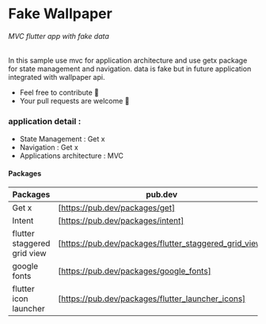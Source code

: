 # Fake Wallpaper
###### _MVC flutter app with fake data_

In this sample use mvc for application architecture and use getx package for state management and navigation. data is fake but in future application integrated with wallpaper api.

- Feel free to contribute 🙏
- Your pull requests are welcome 🥳

### application detail :

- State Management : Get x
- Navigation : Get x
- Applications architecture : MVC

#### Packages
| Packages | pub.dev |
| ------ | ------ |
| Get x | [https://pub.dev/packages/get] |
| Intent | [https://pub.dev/packages/intent] |
| flutter staggered grid view | [https://pub.dev/packages/flutter_staggered_grid_view] |
| google fonts | [https://pub.dev/packages/google_fonts] |
| flutter icon launcher | [https://pub.dev/packages/flutter_launcher_icons] |


